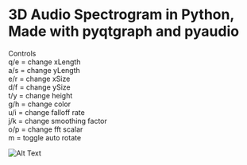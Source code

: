 # 3D Audio Spectrogram in Python, Made with pyqtgraph and pyaudio

Controls <br />
q/e = change xLength <br />
a/s = change yLength <br />
e/r = change xSize <br />
d/f = change ySize <br />
t/y = change height <br />
g/h = change color <br />
u/i = change falloff rate <br />
j/k = change smoothing factor <br />
o/p = change fft scalar <br />
m = toggle auto rotate <br />

![Alt Text](https://github.com/Tangenten/3D-Audio-Spectrogram/blob/main/spectrogram.gif?raw=true)

